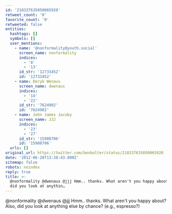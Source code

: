 ```yaml
---
id: '218337635050065920'
retweet_count: '0'
favorite_count: '0'
retweeted: false
entities:
  hashtags: []
  symbols: []
  user_mentions:
    - name: '@nonformality@youth.social'
      screen_name: nonformality
      indices:
        - '0'
        - '13'
      id_str: '12733452'
      id: '12733452'
    - name: Deryk Wenaus
      screen_name: dwenaus
      indices:
        - '14'
        - '22'
      id_str: '7624902'
      id: '7624902'
    - name: John James Jacoby
      screen_name: JJJ
      indices:
        - '23'
        - '27'
      id_str: '15908706'
      id: '15908706'
  urls: []
original_url: https://twitter.com/benbalter/status/218337635050065920
date: '2012-06-28T13:38:43.000Z'
sitemap: false
robots: noindex
reply: true
title: >-
  @nonformality @dwenaus @jjj Hmm.. thanks. What aren't you happy about? Also,
  did you look at anythin…
---
```


@nonformality @dwenaus @jjj Hmm.. thanks. What aren't you happy about? Also, did you look at anything else by chance? (e.g., espresso?)